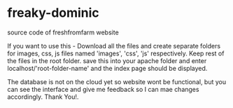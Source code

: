 # freaky-dominic
source code of freshfromfarm website

If you want to use this - 
  Download all the files and create separate folders for images, css, js files named 'images', 'css', 'js' respectively.
Keep rest of the files in the root folder. save this into your apache folder and enter localhost/'root-folder-name' and 
the index page should be displayed.

The database is not on the cloud yet so website wont be functional, but you can see the interface and give me feedback
so I can mae changes accordingly.
Thank You!.
